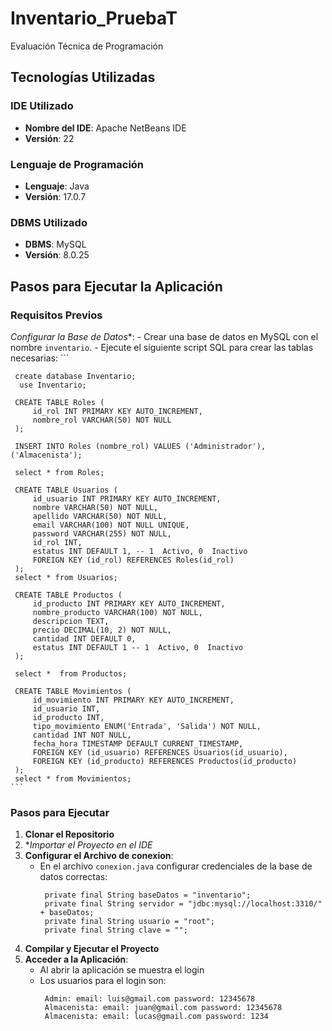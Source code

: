 # Inventario_PruebaT
 Evaluación Técnica de Programación
 ## Tecnologías Utilizadas
 ### IDE Utilizado
- **Nombre del IDE**: Apache NetBeans IDE
- **Versión**: 22

### Lenguaje de Programación
- **Lenguaje**: Java
- **Versión**: 17.0.7

 ### DBMS Utilizado

- **DBMS**: MySQL
- **Versión**: 8.0.25
  
## Pasos para Ejecutar la Aplicación

### Requisitos Previos

*Configurar la Base de Datos**:
    - Crear una base de datos en MySQL con el nombre `inventario`.
    - Ejecute el siguiente script SQL para crear las tablas necesarias:
    ```
    
     create database Inventario;
      use Inventario;
     
     CREATE TABLE Roles (
         id_rol INT PRIMARY KEY AUTO_INCREMENT,
         nombre_rol VARCHAR(50) NOT NULL
     );
     
     INSERT INTO Roles (nombre_rol) VALUES ('Administrador'), ('Almacenista');
     
     select * from Roles;
     
     CREATE TABLE Usuarios (
         id_usuario INT PRIMARY KEY AUTO_INCREMENT,
         nombre VARCHAR(50) NOT NULL,
         apellido VARCHAR(50) NOT NULL,
         email VARCHAR(100) NOT NULL UNIQUE,
         password VARCHAR(255) NOT NULL,
         id_rol INT,
         estatus INT DEFAULT 1, -- 1  Activo, 0  Inactivo
         FOREIGN KEY (id_rol) REFERENCES Roles(id_rol)
     );
     select * from Usuarios;
     
     CREATE TABLE Productos (
         id_producto INT PRIMARY KEY AUTO_INCREMENT,
         nombre_producto VARCHAR(100) NOT NULL,
         descripcion TEXT,
         precio DECIMAL(10, 2) NOT NULL,
         cantidad INT DEFAULT 0,
         estatus INT DEFAULT 1 -- 1  Activo, 0  Inactivo
     );
     
     select *  from Productos;
     
     CREATE TABLE Movimientos (
         id_movimiento INT PRIMARY KEY AUTO_INCREMENT,
         id_usuario INT,
         id_producto INT,
         tipo_movimiento ENUM('Entrada', 'Salida') NOT NULL,
         cantidad INT NOT NULL,
         fecha_hora TIMESTAMP DEFAULT CURRENT_TIMESTAMP,
         FOREIGN KEY (id_usuario) REFERENCES Usuarios(id_usuario),
         FOREIGN KEY (id_producto) REFERENCES Productos(id_producto)
     );
     select * from Movimientos;
    ```

### Pasos para Ejecutar

1. **Clonar el Repositorio**
2. **Importar el Proyecto en el IDE*
3. **Configurar el Archivo de conexion**:
    - En el archivo `conexion.java` configurar credenciales de la base de datos  correctas:
      ```
       private final String baseDatos = "inventario";
       private final String servidor = "jdbc:mysql://localhost:3310/" + baseDatos;
       private final String usuario = "root";
       private final String clave = "";
      ```
4. **Compilar y Ejecutar el Proyecto**
5. **Acceder a la Aplicación**:
    - Al abrir la aplicación se muestra el login
    - Los usuarios para el login son:
      ```
       Admin: email: luis@gmail.com password: 12345678
       Almacenista: email: juan@gmail.com password: 12345678
       Almacenista: email: lucas@gmail.com password: 1234
       ```
